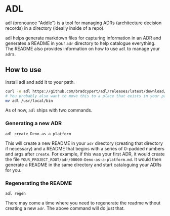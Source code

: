 # ADL

adl (pronounce "Addle") is a tool for managing ADRs (architecture decision records) in a directory (ideally inside of a repo).

adl helps generate markdown files for capturing information in an ADR and generates a README in your `adr` directory to help catalogue everything. The README also provides information on how to use `adl` to manage your `adr`s.

## How to use

Install adl and add it to your path.

```bash
curl -o adl https://github.com/bradcypert/adl/releases/latest/download/adl
# You probably also want to move this to a place that exists in your path
mv adl /usr/local/bin
```

As of now, `adl` ships with two commands.

### Generating a new ADR

`adl create Deno as a platform`

This will create a new README in your `adr` directory (creating that directory if necessary) and a README that begins with a series of 0-padded numbers and args after `create`. For example, if this was your first ADR, it would create the file `YOUR_PROJECT_ROOT/adr/00000-Deno-as-a-platform.md`. It would then generate a README in the same directory and start cataloguing your ADRs for you.

### Regenerating the README

`adl regen`

There may come a time where you need to regenerate the readme without creating a new `adr`. The above command will do just that.
